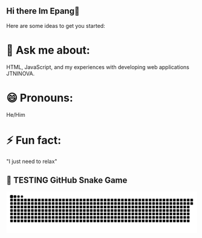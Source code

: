 ## Hi there Im Epang👋

<!--
**Epangssss/Epangssss** is a ✨ _special_ ✨ repository because its `README.md` (this file) appears on your GitHub profile.
# 🤔 I’m looking for help with ...
# 📫 How to reach me: ...
- 🌱 I’m currently learning ...
# 🔭 I’m currently working on ...
Building a portfolio website to showcase my projects and skills, and learning more about full-stack development.

# 👯 I’m looking to collaborate on 
Open-source projects, especially those related to web development, data science, and anything that uses technology to make a positive impact on society.
-->
Here are some ideas to get you started:

# 💬 Ask me about:
HTML, JavaScript, and my experiences with developing web applications JTNINOVA.
# 😄 Pronouns:
He/Him
# ⚡ Fun fact:
"I just need to relax"


## 🐍 TESTING GitHub Snake Game
![snake_gif](https://github.com/Epangssss/Epangssss/blob/output/github-snake-dark.svg)
